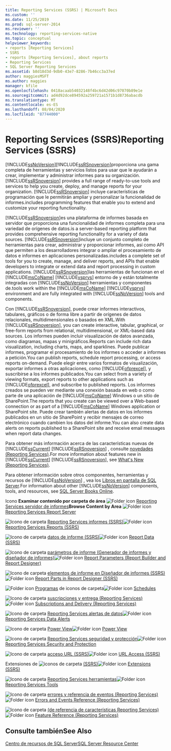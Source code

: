 ```yaml
---
title: Reporting Services (SSRS) | Microsoft Docs
ms.custom: ''
ms.date: 11/25/2019
ms.prod: sql-server-2014
ms.reviewer: ''
ms.technology: reporting-services-native
ms.topic: conceptual
helpviewer_keywords:
- reports [Reporting Services]
- SSRS
- reports [Reporting Services], about reports
- Reporting Services
- SQL Server Reporting Services
ms.assetid: b8d18d3d-9db0-43e7-8286-7b46cc3a37ed
author: maggiesMSFT
ms.author: maggies
manager: kfile
ms.openlocfilehash: 0418acaab54032148f4bc6d42d06c97070b89e1e
ms.sourcegitcommit: ad4d92dce894592a259721a1571b1d8736abacdb
ms.translationtype: MT
ms.contentlocale: es-ES
ms.lasthandoff: 08/04/2020
ms.locfileid: "87744000"
---
```

# <a name="reporting-services-ssrs"></a><span data-ttu-id="78d29-102">Reporting Services (SSRS)</span><span class="sxs-lookup"><span data-stu-id="78d29-102">Reporting Services (SSRS)</span></span>
  [!INCLUDE[ssNoVersion](../includes/ssnoversion-md.md)]<span data-ttu-id="78d29-103">[!INCLUDE[ssRSnoversion](../includes/ssrsnoversion-md.md)]proporciona una gama completa de herramientas y servicios listos para usar que le ayudarán a crear, implementar y administrar informes para su organización.</span><span class="sxs-lookup"><span data-stu-id="78d29-103">[!INCLUDE[ssRSnoversion](../includes/ssrsnoversion-md.md)] provides a full range of ready-to-use tools and services to help you create, deploy, and manage reports for your organization.</span></span> [!INCLUDE[ssRSnoversion](../includes/ssrsnoversion-md.md)] <span data-ttu-id="78d29-104">incluye características de programación que le permitirán ampliar y personalizar la funcionalidad de informes.</span><span class="sxs-lookup"><span data-stu-id="78d29-104">includes programming features that enable you to extend and customize your reporting functionality.</span></span>

 [!INCLUDE[ssRSnoversion](../includes/ssrsnoversion-md.md)]<span data-ttu-id="78d29-105">es una plataforma de informes basada en servidor que proporciona una funcionalidad de informes completa para una variedad de orígenes de datos.</span><span class="sxs-lookup"><span data-stu-id="78d29-105">is a server-based reporting platform that provides comprehensive reporting functionality for a variety of data sources.</span></span> [!INCLUDE[ssRSnoversion](../includes/ssrsnoversion-md.md)]<span data-ttu-id="78d29-106">incluye un conjunto completo de herramientas para crear, administrar y proporcionar informes, así como API que permiten a los desarrolladores integrar o ampliar el procesamiento de datos e informes en aplicaciones personalizadas.</span><span class="sxs-lookup"><span data-stu-id="78d29-106">includes a complete set of tools for you to create, manage, and deliver reports, and APIs that enable developers to integrate or extend data and report processing in custom applications.</span></span> [!INCLUDE[ssRSnoversion](../includes/ssrsnoversion-md.md)]<span data-ttu-id="78d29-107">las herramientas de funcionan en el [!INCLUDE[msCoName](../includes/msconame-md.md)] [!INCLUDE[vsprvs](../includes/vsprvs-md.md)] entorno de y están totalmente integradas con [!INCLUDE[ssNoVersion](../includes/ssnoversion-md.md)] herramientas y componentes de.</span><span class="sxs-lookup"><span data-stu-id="78d29-107">tools work within the [!INCLUDE[msCoName](../includes/msconame-md.md)] [!INCLUDE[vsprvs](../includes/vsprvs-md.md)] environment and are fully integrated with [!INCLUDE[ssNoVersion](../includes/ssnoversion-md.md)] tools and components.</span></span>

 <span data-ttu-id="78d29-108">Con [!INCLUDE[ssRSnoversion](../includes/ssrsnoversion-md.md)], puede crear informes interactivos, tabulares, gráficos o de forma libre a partir de orígenes de datos relacionales, multidimensionales o basados en XML.</span><span class="sxs-lookup"><span data-stu-id="78d29-108">With [!INCLUDE[ssRSnoversion](../includes/ssrsnoversion-md.md)], you can create interactive, tabular, graphical, or free-form reports from relational, multidimensional, or XML-based data sources.</span></span> <span data-ttu-id="78d29-109">Los informes pueden incluir visualización de datos avanzada, como diagramas, mapas y minigráficos.</span><span class="sxs-lookup"><span data-stu-id="78d29-109">Reports can include rich data visualization, including charts, maps, and sparklines.</span></span> <span data-ttu-id="78d29-110">Puede publicar informes, programar el procesamiento de los informes o acceder a informes a petición.</span><span class="sxs-lookup"><span data-stu-id="78d29-110">You can publish reports, schedule report processing, or access reports on-demand.</span></span> <span data-ttu-id="78d29-111">Puede elegir entre varios formatos de visualización, exportar informes a otras aplicaciones, como [!INCLUDE[ofprexcel](../includes/ofprexcel-md.md)], y suscribirse a los informes publicados.</span><span class="sxs-lookup"><span data-stu-id="78d29-111">You can select from a variety of viewing formats, export reports to other applications such as [!INCLUDE[ofprexcel](../includes/ofprexcel-md.md)], and subscribe to published reports.</span></span> <span data-ttu-id="78d29-112">Los informes creados se pueden ver mediante una conexión basada en web o como parte de una aplicación de [!INCLUDE[msCoName](../includes/msconame-md.md)] Windows o un sitio de SharePoint.</span><span class="sxs-lookup"><span data-stu-id="78d29-112">The reports that you create can be viewed over a Web-based connection or as part of a [!INCLUDE[msCoName](../includes/msconame-md.md)] Windows application or SharePoint site.</span></span> <span data-ttu-id="78d29-113">Puede crear también alertas de datos en los informes publicados en un sitio de SharePoint y recibir mensajes de correo electrónico cuando cambien los datos del informe.</span><span class="sxs-lookup"><span data-stu-id="78d29-113">You can also create data alerts on reports published to a SharePoint site and receive email messages when report data changes.</span></span>

 <span data-ttu-id="78d29-114">Para obtener más información acerca de las características nuevas de [!INCLUDE[ssCurrent](../includes/sscurrent-md.md)] [!INCLUDE[ssRSnoversion](../includes/ssrsnoversion-md.md)] , consulte [novedades &#40;Reporting Services&#41;](../../2014/reporting-services/what-s-new-reporting-services.md).</span><span class="sxs-lookup"><span data-stu-id="78d29-114">For more information about features new in [!INCLUDE[ssCurrent](../includes/sscurrent-md.md)] [!INCLUDE[ssRSnoversion](../includes/ssrsnoversion-md.md)], see [What's New &#40;Reporting Services&#41;](../../2014/reporting-services/what-s-new-reporting-services.md).</span></span>

 <span data-ttu-id="78d29-115">Para obtener información sobre otros componentes, herramientas y recursos de [!INCLUDE[ssNoVersion](../includes/ssnoversion-md.md)] , vea los [Libros en pantalla de SQL Server](../index.yml).</span><span class="sxs-lookup"><span data-stu-id="78d29-115">For information about other [!INCLUDE[ssNoVersion](../includes/ssnoversion-md.md)] components, tools, and resources, see [SQL Server Books Online](../index.yml).</span></span>

 <span data-ttu-id="78d29-116">Icono **Examinar contenido por carpeta de área** ![Folder icon](media/hlp-16folder.gif "Icono de carpeta") [Reporting Services servidor de informes](../../2014/reporting-services/reporting-services-report-server.md)</span><span class="sxs-lookup"><span data-stu-id="78d29-116">**Browse Content by Area** ![Folder icon](media/hlp-16folder.gif "Folder icon") [Reporting Services Report Server](../../2014/reporting-services/reporting-services-report-server.md)</span></span>

 <span data-ttu-id="78d29-117">![Icono de carpeta](media/hlp-16folder.gif "Icono de carpeta") [Reporting Services informes &#40;SSRS&#41;](reports/reporting-services-reports-ssrs.md)</span><span class="sxs-lookup"><span data-stu-id="78d29-117">![Folder icon](media/hlp-16folder.gif "Folder icon") [Reporting Services Reports &#40;SSRS&#41;](reports/reporting-services-reports-ssrs.md)</span></span>

 <span data-ttu-id="78d29-118">![Icono de carpeta](media/hlp-16folder.gif "Icono de carpeta") [datos de informe &#40;SSRS&#41;](report-data/report-data-ssrs.md)</span><span class="sxs-lookup"><span data-stu-id="78d29-118">![Folder icon](media/hlp-16folder.gif "Folder icon") [Report Data &#40;SSRS&#41;](report-data/report-data-ssrs.md)</span></span>

 <span data-ttu-id="78d29-119">![Icono de carpeta](media/hlp-16folder.gif "Icono de carpeta") [parámetros de informe &#40;Generador de informes y diseñador de informes&#41;](report-design/report-parameters-report-builder-and-report-designer.md)</span><span class="sxs-lookup"><span data-stu-id="78d29-119">![Folder icon](media/hlp-16folder.gif "Folder icon") [Report Parameters &#40;Report Builder and Report Designer&#41;](report-design/report-parameters-report-builder-and-report-designer.md)</span></span>

 <span data-ttu-id="78d29-120">![Icono de carpeta](media/hlp-16folder.gif "Icono de carpeta") [elementos de informe en Diseñador de informes &#40;SSRS&#41;](report-design/report-parts-in-report-designer-ssrs.md)</span><span class="sxs-lookup"><span data-stu-id="78d29-120">![Folder icon](media/hlp-16folder.gif "Folder icon") [Report Parts in Report Designer &#40;SSRS&#41;](report-design/report-parts-in-report-designer-ssrs.md)</span></span>

 <span data-ttu-id="78d29-121">![Folder icon](media/hlp-16folder.gif "Icono de carpeta") [Programas](subscriptions/schedules.md) de iconos de carpeta</span><span class="sxs-lookup"><span data-stu-id="78d29-121">![Folder icon](media/hlp-16folder.gif "Folder icon") [Schedules](subscriptions/schedules.md)</span></span>

 <span data-ttu-id="78d29-122">![Icono de carpeta](media/hlp-16folder.gif "Icono de carpeta") [suscripciones y entrega &#40;Reporting Services&#41;](subscriptions/subscriptions-and-delivery-reporting-services.md)</span><span class="sxs-lookup"><span data-stu-id="78d29-122">![Folder icon](media/hlp-16folder.gif "Folder icon") [Subscriptions and Delivery &#40;Reporting Services&#41;](subscriptions/subscriptions-and-delivery-reporting-services.md)</span></span>

 <span data-ttu-id="78d29-123">![Icono de carpeta](media/hlp-16folder.gif "Icono de carpeta") [Reporting Services alertas de datos](../ssms/agent/alerts.md)</span><span class="sxs-lookup"><span data-stu-id="78d29-123">![Folder icon](media/hlp-16folder.gif "Folder icon") [Reporting Services Data Alerts](../ssms/agent/alerts.md)</span></span>

 <span data-ttu-id="78d29-124">![Icono de carpeta](media/hlp-16folder.gif "Icono de carpeta") [Power View](https://office.microsoft.com/excel-help/power-view-explore-visualize-and-present-your-data-HA102835634.aspx)</span><span class="sxs-lookup"><span data-stu-id="78d29-124">![Folder icon](media/hlp-16folder.gif "Folder icon") [Power View](https://office.microsoft.com/excel-help/power-view-explore-visualize-and-present-your-data-HA102835634.aspx)</span></span>

 <span data-ttu-id="78d29-125">![Icono de carpeta](media/hlp-16folder.gif "Icono de carpeta") [Reporting Services seguridad y protección](security/reporting-services-security-and-protection.md)</span><span class="sxs-lookup"><span data-stu-id="78d29-125">![Folder icon](media/hlp-16folder.gif "Folder icon") [Reporting Services Security and Protection](security/reporting-services-security-and-protection.md)</span></span>

 <span data-ttu-id="78d29-126">![Icono de carpeta](media/hlp-16folder.gif "Icono de carpeta") [acceso URL &#40;SSRS&#41;](url-access-ssrs.md)</span><span class="sxs-lookup"><span data-stu-id="78d29-126">![Folder icon](media/hlp-16folder.gif "Folder icon") [URL Access &#40;SSRS&#41;](url-access-ssrs.md)</span></span>

 <span data-ttu-id="78d29-127">Extensiones de ![iconos de carpeta](media/hlp-16folder.gif "Icono de carpeta") [&#40;SSRS&#41;](extensions-ssrs.md)</span><span class="sxs-lookup"><span data-stu-id="78d29-127">![Folder icon](media/hlp-16folder.gif "Folder icon") [Extensions &#40;SSRS&#41;](extensions-ssrs.md)</span></span>

 <span data-ttu-id="78d29-128">![Icono de carpeta](media/hlp-16folder.gif "Icono de carpeta") [Reporting Services herramientas](tools/reporting-services-tools.md)</span><span class="sxs-lookup"><span data-stu-id="78d29-128">![Folder icon](media/hlp-16folder.gif "Folder icon") [Reporting Services Tools](tools/reporting-services-tools.md)</span></span>

 <span data-ttu-id="78d29-129">![Icono de carpeta](media/hlp-16folder.gif "Icono de carpeta") [errores y referencia de eventos &#40;Reporting Services&#41;](troubleshooting/errors-and-events-reference-reporting-services.md)</span><span class="sxs-lookup"><span data-stu-id="78d29-129">![Folder icon](media/hlp-16folder.gif "Folder icon") [Errors and Events Reference &#40;Reporting Services&#41;](troubleshooting/errors-and-events-reference-reporting-services.md)</span></span>

 <span data-ttu-id="78d29-130">![Icono de carpeta](media/hlp-16folder.gif "Icono de carpeta") [&#40;de referencia de características Reporting Services&#41;](feature-reference-reporting-services.md)</span><span class="sxs-lookup"><span data-stu-id="78d29-130">![Folder icon](media/hlp-16folder.gif "Folder icon") [Feature Reference &#40;Reporting Services&#41;](feature-reference-reporting-services.md)</span></span>

## <a name="see-also"></a><span data-ttu-id="78d29-131">Consulte también</span><span class="sxs-lookup"><span data-stu-id="78d29-131">See Also</span></span>
 [<span data-ttu-id="78d29-132">Centro de recursos de SQL Server</span><span class="sxs-lookup"><span data-stu-id="78d29-132">SQL Server Resource Center</span></span>](https://go.microsoft.com/fwlink/?linkID=219676)


